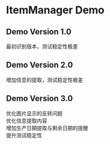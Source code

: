 # ItemManager Demo
## Demo Version 1.0  
最初识别版本，测试稳定性极差   
## Demo Version 2.0   
增加信息的提取，测试稳定性极差    
## Demo Version 3.0   
优化图片显示的反转问题   
优化信息提取内容   
增加生产日期提取与剩余日期的提醒   
提升测试稳定性   
